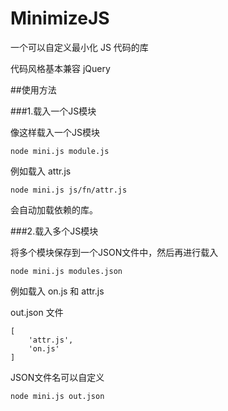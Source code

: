 # MinimizeJS 

一个可以自定义最小化 JS 代码的库

代码风格基本兼容 jQuery

##使用方法

###1.载入一个JS模块

像这样载入一个JS模块

    node mini.js module.js

例如载入 attr.js

    node mini.js js/fn/attr.js

会自动加载依赖的库。

###2.载入多个JS模块

将多个模块保存到一个JSON文件中，然后再进行载入

    node mini.js modules.json

例如载入 on.js 和 attr.js

out.json 文件

    [
        'attr.js',
        'on.js'
    ]

JSON文件名可以自定义

    node mini.js out.json
